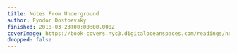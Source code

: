 ```yaml
---
title: Notes From Underground
author: Fyodor Dostoevsky
finished: 2018-03-23T00:00:00.000Z
coverImage: https://book-covers.nyc3.digitaloceanspaces.com/readings/notes-from-underground-01.jpg
dropped: false
---
```


